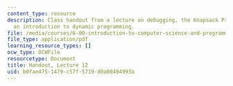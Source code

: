 ```yaml
---
content_type: resource
description: Class handout from a lecture on debugging, the Knapsack Problem, and
  an introduction to dynamic programming.
file: /media/courses/6-00-introduction-to-computer-science-and-programming-fall-2008/b0fae4751479c57f5719d0a00494993a_lec12.pdf
file_type: application/pdf
learning_resource_types: []
ocw_type: OCWFile
resourcetype: Document
title: Handout, Lecture 12
uid: b0fae475-1479-c57f-5719-d0a00494993a
---
```

